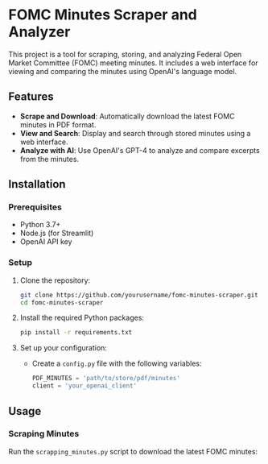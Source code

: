 # FOMC Minutes Scraper and Analyzer

This project is a tool for scraping, storing, and analyzing Federal Open Market Committee (FOMC) meeting minutes. It includes a web interface for viewing and comparing the minutes using OpenAI's language model.

## Features

- **Scrape and Download**: Automatically download the latest FOMC minutes in PDF format.
- **View and Search**: Display and search through stored minutes using a web interface.
- **Analyze with AI**: Use OpenAI's GPT-4 to analyze and compare excerpts from the minutes.

## Installation

### Prerequisites

- Python 3.7+
- Node.js (for Streamlit)
- OpenAI API key

### Setup

1. Clone the repository:
   ```bash
   git clone https://github.com/yourusername/fomc-minutes-scraper.git
   cd fomc-minutes-scraper
   ```

2. Install the required Python packages:
   ```bash
   pip install -r requirements.txt
   ```

3. Set up your configuration:
   - Create a `config.py` file with the following variables:
     ```python
     PDF_MINUTES = 'path/to/store/pdf/minutes'
     client = 'your_openai_client'
     ```

## Usage

### Scraping Minutes

Run the `scrapping_minutes.py` script to download the latest FOMC minutes: